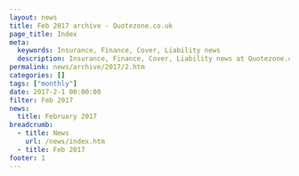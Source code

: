 ```yaml
---
layout: news
title: Feb 2017 archive - Quotezone.co.uk
page_title: Index
meta:
  keywords: Insurance, Finance, Cover, Liability news
  description: Insurance, Finance, Cover, Liability news at Quotezone.co.uk
permalink: news/archive/2017/2.htm
categories: []
tags: ["monthly"]
date: 2017-2-1 00:00:00
filter: Feb 2017
news:
  title: February 2017
breadcrumb:
  - title: News
    url: /news/index.htm
  - title: Feb 2017
footer: 1
---
```


